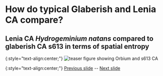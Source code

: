 # How do typical Glaberish and Lenia CA compare?

## Lenia CA _Hydrogeminium natans_ compared to glaberish CA s613 in terms of spatial entropy

{:style="text-align:center;"}
![teaser figure showing Orbium and s613 CA](https://raw.githubusercontent.com/riveSunder/yuca/master/assets/glaberish/random_init_s613_gem.gif)

{:style="text-align:center;"}
[Previous slide](https://rivesunder.github.io/yuca/g_slide_007) -- [Next slide](https://rivesunder.github.io/yuca/g_slide_009)
